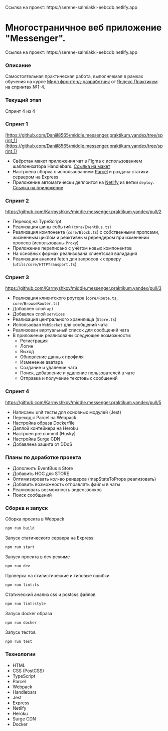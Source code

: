 <p>Ссылка на проект: https://serene-salmiakki-eebcdb.netlify.app</p>
<h1>Многостраничное веб приложение "Messenger".</h1>

<p>Ссылка на проект: https://serene-salmiakki-eebcdb.netlify.app</p>

### Описание

Cамостоятельная практическая работа, выполняемая в рамках обучения на курсе [Мидл фронтенд-разработчик](https://praktikum.yandex.ru/middle-frontend/) от [Яндекс.Практикум](https://praktikum.yandex.ru) на спринтах №1-4.

### Текущий этап

Спринт 4 из 4

### Спринт 1

[https://github.com/Daniil8565/middle.messenger.praktikum.yandex/tree/sprint_1](https://github.com/Daniil8565/middle.messenger.praktikum.yandex/tree/sprint_1)

* Свёрстан макет приложения чат в Figma с использованием шаблонизатора Handlebars. [Ссылка на макет](https://www.figma.com/file/tT9Qv8j6OeVC2AmgQzXEG3/Chat?node-id=0%3A1)
* Настроена сборка с использованием [Parcel](https://parceljs.org/) и раздача статики сервером на Express
* Приложение автоматически деплоится на [Netlify](https://www.netlify.com/) из ветки `deploy`. [Ссылка на приложение](https://deploy--sprightly-kataifi-71c800.netlify.app)

### Спринт 2

https://github.com/Karmyshkov/middle.messenger.praktikum.yandex/pull/2

* Переход на TypeScript
* Реализация шины событий (`core/EventBus.ts`)
* Реализация компонента (`core/Block.ts`) с собственными пропсами, жизненным циклом и реактивным ререндером при изменении пропсов (использованы `Proxy`)
* Приложение переписано с учётом новых компонентов
* На основных формах реализована клиентская валидация
* Реализация аналога fetch для запросов к серверу (`utils/core/HTTPTransport.ts`)

### Спринт 3

https://github.com/Karmyshkov/middle.messenger.praktikum.yandex/pull/3

* Реализация клиентского роутера (`core/Route.ts`, `core/BrowseRouter.ts`)
* Добавлен слой `api`
* Добавлен слой `services`
* Реализация центрального хранилища (`Store.ts`)
* Использован `WebSocket` для сообщений чата
* Реализован виртуальный список для сообщений чата
* В приложении реализованы следующее возможности:
  * Регистрация
  * Логин
  * Выход
  * Обновление данных профиля
  * Изменение аватара
  * Создание и удаление чата
  * Поиск, добавление и удаление пользователей в чате
  * Отправка и получение текстовых сообщений

### Спринт 4

https://github.com/Karmyshkov/middle.messenger.praktikum.yandex/pull/5

* Написаны unit тесты для основных модулей (Jest)
* Переход с Parcel на Webpack
* Настройка образа Dockerfile
* Деплой контейнера на Heroku
* Настроен pre commit (Husky)
* Настройка Surge CDN
* Добавлена защита от DDoS

### Планы по доработке проекта

* Дополнить EventBus в Store
* Добавить HOC для STORE
* Оптимизировать кол-во рендеров (mapStateToProps реализовать)
* Добавить возможность отправлять файлы в чаты
* Реализовать возможность видеозвонков
* Поиск сообщений

### Сборка и запуск

Сборка проекта в Webpack

```bash
npm run build
```

Запуск статического сервера на Express:

```bash
npm run start
```

Запуск проекта в dev режиме

```bash
npm run dev
```

Проверка на стилистические и типовые ошибки

```bash
npm run lint:ts
```

Статический анализ css и postcss файлов

```bash
npm run lint:style
```

Запуск docker образа

```bash
npm run docker
```

Запуск тестов

```bash
npm run test
```

### Технологии

- HTML
- CSS (PostCSS)
- TypeScript
- Parcel
- Webpack
- Handlebars
- Jest
- Express
- Netlify
- Heroku
- Surge CDN
- Docker
